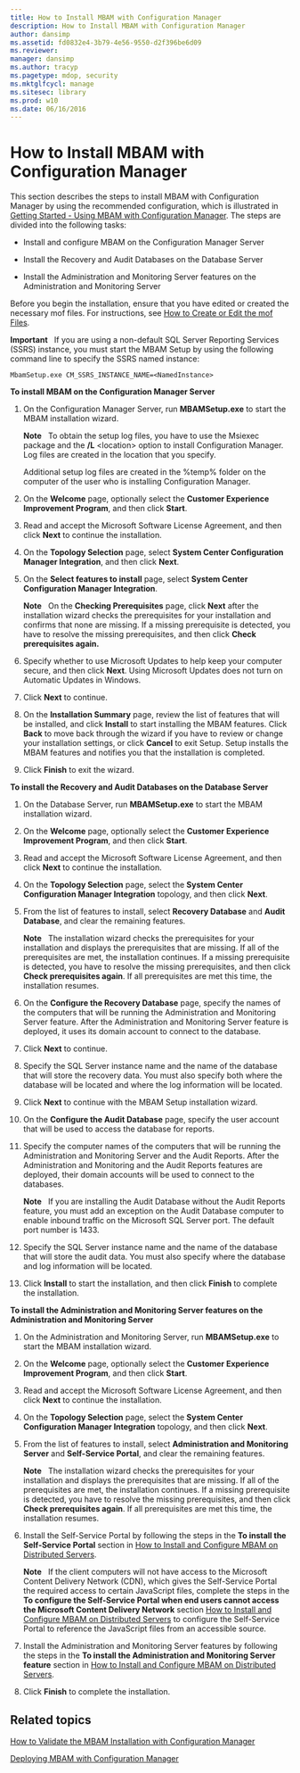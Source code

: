 ```yaml
---
title: How to Install MBAM with Configuration Manager
description: How to Install MBAM with Configuration Manager
author: dansimp
ms.assetid: fd0832e4-3b79-4e56-9550-d2f396be6d09
ms.reviewer: 
manager: dansimp
ms.author: tracyp
ms.pagetype: mdop, security
ms.mktglfcycl: manage
ms.sitesec: library
ms.prod: w10
ms.date: 06/16/2016
---
```



# How to Install MBAM with Configuration Manager


This section describes the steps to install MBAM with Configuration Manager by using the recommended configuration, which is illustrated in [Getting Started - Using MBAM with Configuration Manager](getting-started---using-mbam-with-configuration-manager.md). The steps are divided into the following tasks:

-   Install and configure MBAM on the Configuration Manager Server

-   Install the Recovery and Audit Databases on the Database Server

-   Install the Administration and Monitoring Server features on the Administration and Monitoring Server

Before you begin the installation, ensure that you have edited or created the necessary mof files. For instructions, see [How to Create or Edit the mof Files](how-to-create-or-edit-the-mof-files.md).

**Important**  
If you are using a non-default SQL Server Reporting Services (SSRS) instance, you must start the MBAM Setup by using the following command line to specify the SSRS named instance:

`MbamSetup.exe CM_SSRS_INSTANCE_NAME=<NamedInstance>`

 

**To install MBAM on the Configuration Manager Server**

1.  On the Configuration Manager Server, run **MBAMSetup.exe** to start the MBAM installation wizard.

    **Note**  
    To obtain the setup log files, you have to use the Msiexec package and the **/L** &lt;location&gt; option to install Configuration Manager. Log files are created in the location that you specify.

    Additional setup log files are created in the %temp% folder on the computer of the user who is installing Configuration Manager.

     

2.  On the **Welcome** page, optionally select the **Customer Experience Improvement Program**, and then click **Start**.

3.  Read and accept the Microsoft Software License Agreement, and then click **Next** to continue the installation.

4.  On the **Topology Selection** page, select **System Center Configuration Manager Integration**, and then click **Next**.

5.  On the **Select features to install** page, select **System Center Configuration Manager Integration**.

    **Note**  
    On the **Checking Prerequisites** page, click **Next** after the installation wizard checks the prerequisites for your installation and confirms that none are missing. If a missing prerequisite is detected, you have to resolve the missing prerequisites, and then click **Check prerequisites again.**

     

6.  Specify whether to use Microsoft Updates to help keep your computer secure, and then click **Next**. Using Microsoft Updates does not turn on Automatic Updates in Windows.

7.  Click **Next** to continue.

8.  On the **Installation Summary** page, review the list of features that will be installed, and click **Install** to start installing the MBAM features. Click **Back** to move back through the wizard if you have to review or change your installation settings, or click **Cancel** to exit Setup. Setup installs the MBAM features and notifies you that the installation is completed.

9.  Click **Finish** to exit the wizard.

**To install the Recovery and Audit Databases on the Database Server**

1.  On the Database Server, run **MBAMSetup.exe** to start the MBAM installation wizard.

2.  On the **Welcome** page, optionally select the **Customer Experience Improvement Program**, and then click **Start**.

3.  Read and accept the Microsoft Software License Agreement, and then click **Next** to continue the installation.

4.  On the **Topology Selection** page, select the **System Center Configuration Manager Integration** topology, and then click **Next**.

5.  From the list of features to install, select **Recovery Database** and **Audit Database**, and clear the remaining features.

    **Note**  
    The installation wizard checks the prerequisites for your installation and displays the prerequisites that are missing. If all of the prerequisites are met, the installation continues. If a missing prerequisite is detected, you have to resolve the missing prerequisites, and then click **Check prerequisites again**. If all prerequisites are met this time, the installation resumes.

     

6.  On the **Configure the Recovery Database** page, specify the names of the computers that will be running the Administration and Monitoring Server feature. After the Administration and Monitoring Server feature is deployed, it uses its domain account to connect to the database.

7.  Click **Next** to continue.

8.  Specify the SQL Server instance name and the name of the database that will store the recovery data. You must also specify both where the database will be located and where the log information will be located.

9.  Click **Next** to continue with the MBAM Setup installation wizard.

10. On the **Configure the Audit Database** page, specify the user account that will be used to access the database for reports.

11. Specify the computer names of the computers that will be running the Administration and Monitoring Server and the Audit Reports. After the Administration and Monitoring and the Audit Reports features are deployed, their domain accounts will be used to connect to the databases.

    **Note**  
    If you are installing the Audit Database without the Audit Reports feature, you must add an exception on the Audit Database computer to enable inbound traffic on the Microsoft SQL Server port. The default port number is 1433.

     

12. Specify the SQL Server instance name and the name of the database that will store the audit data. You must also specify where the database and log information will be located.

13. Click **Install** to start the installation, and then click **Finish** to complete the installation.

**To install the Administration and Monitoring Server features on the Administration and Monitoring Server**

1.  On the Administration and Monitoring Server, run **MBAMSetup.exe** to start the MBAM installation wizard.

2.  On the **Welcome** page, optionally select the **Customer Experience Improvement Program**, and then click **Start**.

3.  Read and accept the Microsoft Software License Agreement, and then click **Next** to continue the installation.

4.  On the **Topology Selection** page, select the **System Center Configuration Manager Integration** topology, and then click **Next**.

5.  From the list of features to install, select **Administration and Monitoring Server** and **Self-Service Portal**, and clear the remaining features.

    **Note**  
    The installation wizard checks the prerequisites for your installation and displays the prerequisites that are missing. If all of the prerequisites are met, the installation continues. If a missing prerequisite is detected, you have to resolve the missing prerequisites, and then click **Check prerequisites again**. If all prerequisites are met this time, the installation resumes.

     

6.  Install the Self-Service Portal by following the steps in the **To install the Self-Service Portal** section in [How to Install and Configure MBAM on Distributed Servers](how-to-install-and-configure-mbam-on-distributed-servers-mbam-2.md).

    **Note**  
    If the client computers will not have access to the Microsoft Content Delivery Network (CDN), which gives the Self-Service Portal the required access to certain JavaScript files, complete the steps in the **To configure the Self-Service Portal when end users cannot access the Microsoft Content Delivery Network** section [How to Install and Configure MBAM on Distributed Servers](how-to-install-and-configure-mbam-on-distributed-servers-mbam-2.md) to configure the Self-Service Portal to reference the JavaScript files from an accessible source.

     

7.  Install the Administration and Monitoring Server features by following the steps in the **To install the Administration and Monitoring Server feature** section in [How to Install and Configure MBAM on Distributed Servers](how-to-install-and-configure-mbam-on-distributed-servers-mbam-2.md).

8.  Click **Finish** to complete the installation.

## Related topics


[How to Validate the MBAM Installation with Configuration Manager](how-to-validate-the-mbam-installation-with-configuration-manager.md)

[Deploying MBAM with Configuration Manager](deploying-mbam-with-configuration-manager-mbam2.md)

 

 





